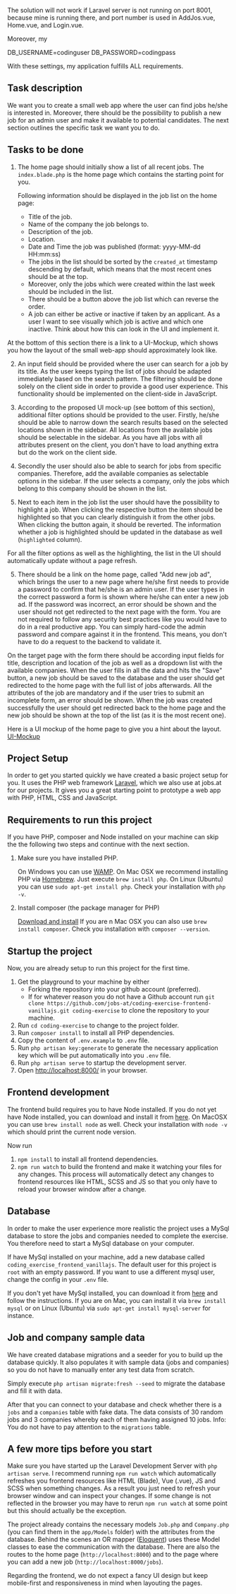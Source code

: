 The solution will not work if Laravel server is not running on port 8001, because mine is running there, and port number is used in AddJos.vue, Home.vue, and Login.vue.

Moreover, my

DB_USERNAME=codinguser
DB_PASSWORD=codingpass

With these settings, my application fulfills ALL requirements.






## Task description

We want you to create a small web app where the user can find jobs he/she is interested in. Moreover, there should
be the possibility to publish a new job for an admin user and make it available to potential candidates.
The next section outlines the specific task we want you to do.

## Tasks to be done

1. The home page should initially show a list of all recent jobs.
   The `index.blade.php` is the home page which contains the starting point for you.

   Following information should be displayed in the job list on the home page:
    * Title of the job.
    * Name of the company the job belongs to.
    * Description of the job.
    * Location.
    * Date and Time the job was published (format: yyyy-MM-dd HH:mm:ss)

   - The jobs in the list should be sorted by the `created_at` timestamp descending by default, which means that the most recent ones should be at the top.
   - Moreover, only the jobs which were created within the last week should be included in the list.
   - There should be a button above the job list which can reverse the order.
   - A job can either be active or inactive if taken by an applicant. As a user I want to see visually which job is active
   and which one inactive. Think about how this can look in the UI and implement it.

At the bottom of this section there is a link to a UI-Mockup, which shows you how the layout of the small web-app
should approximately look like.

2. An input field should be provided where the user can search for a job by its title. As the user keeps typing
   the list of jobs should be adapted immediately based on the search pattern. The filtering should be done solely on the client
   side in order to provide a good user experience. This functionality should be implemented on the client-side in JavaScript.

3. According to the proposed UI mock-up (see bottom of this section), additional filter options should be provided to the user. Firstly, he/she should
   be able to narrow down the search results based on the selected locations shown in the sidebar. All locations from the available jobs should be selectable in the sidebar.
   As you have all jobs with all attributes present on the client, you don't have to load anything extra but do the work on the client side.

4. Secondly the user should also be able to search for jobs from specific companies. Therefore, add the available companies
   as selectable options in the sidebar. 
   If the user selects a company, only the jobs which belong to this company should be shown in the list.
   
5. Next to each item in the job list the user should have the possibility to highlight a job. When clicking the respective button
the item should be highlighted so that you can clearly distinguish it from the other jobs. When clicking the button again, it should be reverted.
   The information whether a job is highlighted should be updated in the database as well (`highlighted` column). 

For all the filter options as well as the highlighting, the list in the UI should automatically update without a page refresh.

5. There should be a link on the home page, called "Add new job ad", which brings the user to a new page where he/she first needs
   to provide a password to confirm that he/she is an admin user. If the user types in the correct password a form is shown where he/she can enter a new job ad.
   If the password was incorrect, an error should be shown and the user should not get redirected to the next page with the form.
   You are not required to follow any security best practices like you would have to do in a real productive app. You can simply
   hard-code the admin password and compare against it in the frontend. This means, you don't have to do a request to the backend to validate it.

On the target page with the form there should be according input fields for title, description and location of the job as well as a dropdown list with the
available companies. When the user fills in all the data and hits the "Save" button, a new job should be saved to the database
and the user should get redirected to the home page with the full list of jobs afterwards. All the attributes of the job
are mandatory and if the user tries to submit an incomplete form, an error should be shown.
When the job was created successfully the user should get redirected back to the home page and the new job should be shown at the top of the list (as it is the most recent one).

Here is a UI mockup of the home page to give you a hint about the layout.
[UI-Mockup](https://drive.google.com/open?id=1LNf1n1k8JtmjdAwx_k5vEwj4Cc1WZ37v)

## Project Setup

In order to get you started quickly we have created a basic project setup for you. It uses the PHP web framework [Laravel](https://laravel.com),
which we also use at jobs.at for our projects. It gives you a great starting point to prototype a web app with PHP, HTML, CSS and JavaScript.

## Requirements to run this project
If you have PHP, composer and Node installed on your machine can skip the the following two steps and continue with the
next section.

1. Make sure you have installed PHP.

   On Windows you can use [WAMP](http://www.wampserver.com/en/).
   On Mac OSX we recommend installing PHP via [Homebrew](https://brew.sh/index_de). Just execute `brew install php`.
   On Linux (Ubuntu) you can use `sudo apt-get install php`.
   Check your installation with `php -v`.

2. Install composer (the package manager for PHP)

   [Download and install](https://getcomposer.org/download/)
   If you are n Mac OSX you can also use `brew install composer`.
   Check you installation with `composer --version`.

## Startup the project

Now, you are already setup to run this project for the first time.

1. Get the playground to your machine by either
    * Forking the repository into your github account (preferred).
    * If for whatever reason you do not have a Github account run `git clone https://github.com/jobs-at/coding-exercise-frontend-vanillajs.git coding-exercise` to clone the repository to your machine.
2. Run `cd coding-exercise` to change to the project folder.
3. Run `composer install` to install all PHP dependencies.
4. Copy the content of `.env.example` to `.env` file.
5. Run `php artisan key:generate` to generate the necessary application key which will be put automatically into you `.env` file.
6. Run `php artisan serve` to startup the development server.
7. Open [http://localhost:8000/](http://localhost:8000/) in your browser.

## Frontend development

The frontend build requires you to have Node installed. If you do not yet have Node installed, you can download and
install it from [here](https://nodejs.org/en/download/). On MacOSX you can use `brew install node` as well.
Check your installation with `node -v` which should print the current node version.

Now run

1. `npm install` to install all frontend dependencies.
2. `npm run watch` to build the frontend and make it watching your files for any changes.
   This process will automatically detect any changes to frontend resources like HTML, SCSS and JS so that you only have
   to reload your browser window after a change.

## Database

In order to make the user experience more realistic the project uses a MySql database to store the jobs and companies
needed to complete the exercise. You therefore need to start a MySql database on your computer.

If have MySql installed on your machine, add a new database called `coding_exercise_frontend_vanillajs`. The default user
for this project is `root` with an empty password. If you want to use a different mysql user, change the config in your
`.env` file.

If you don't yet have MySql installed, you can download it from [here](https://dev.mysql.com/downloads/mysql/) and follow the instructions.
If you are on Mac, you can install it via `brew install mysql` or on Linux (Ubuntu) via `sudo apt-get install mysql-server` for instance.

## Job and company sample data

We have created database migrations and a seeder for you to build up the database quickly.
It also populates it with sample data (jobs and companies) so you do not have to manually enter any test data from scratch.

Simply execute `php artisan migrate:fresh --seed` to migrate the database and fill it with data.

After that you can connect to your database and check whether there is a `jobs` and a `companies` table with fake data.
The data consists of 30 random jobs and 3 companies whereby each of them having assigned 10 jobs.
Info: You do not have to pay attention to the `migrations` table.

## A few more tips before you start

Make sure you have started up the Laravel Development Server with `php artisan serve`.
I recommend running `npm run watch` which automatically refreshes you frontend resources like HTML (Blade), Vue (.vue), JS and SCSS when something changes.
As a result you just need to refresh your browser window and can inspect your changes.
If some change is not reflected in the browser you may have to rerun `npm run watch` at some point but this should actually
be the exception.

The project already contains the necessary models `Job.php` and `Company.php` (you can find them in the `app/Models` folder)
with the attributes from the database. Behind the scenes an OR mapper ([Eloquent](https://laravel.com/docs/8.x/eloquent)) uses these Model classes to ease the communication
with the database. There are also the routes to the home page (`http://localhost:8000`) and to the page where you can add a new job (`http://localhost:8000/jobs`).

Regarding the frontend, we do not expect a fancy UI design but keep mobile-first and responsiveness in mind when layouting the pages.
